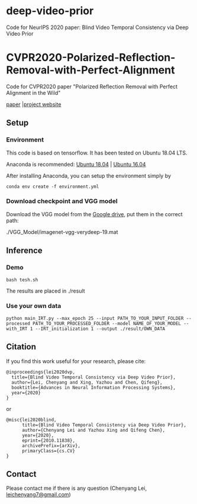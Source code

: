 # deep-video-prior
Code for NeurIPS 2020 paper: Blind Video Temporal Consistency via Deep Video Prior



# CVPR2020-Polarized-Reflection-Removal-with-Perfect-Alignment
Code for CVPR2020 paper "Polarized Reflection Removal with Perfect Alignment in the Wild"

[paper](https://arxiv.org/abs/2010.11838)
|[project website](https://chenyanglei.github.io/DVP/index.html)


## Setup

### Environment
This code is based on tensorflow. It has been tested on Ubuntu 18.04 LTS.

Anaconda is recommended: [Ubuntu 18.04](https://www.digitalocean.com/community/tutorials/how-to-install-the-anaconda-python-distribution-on-ubuntu-18-04)
| [Ubuntu 16.04](https://www.digitalocean.com/community/tutorials/how-to-install-the-anaconda-python-distribution-on-ubuntu-16-04)

After installing Anaconda, you can setup the environment simply by

```
conda env create -f environment.yml
```

### Download checkpoint and VGG model

Download the VGG model from the [Google drive](https://drive.google.com/file/d/1Hm_VS5Acxge3t0TUhKFZa8c0QFw2TTr_/view?usp=sharing), put them in the correct path:

./VGG_Model/imagenet-vgg-verydeep-19.mat


## Inference

### Demo 
```
bash tesh.sh
```
The results are placed in ./result

### Use your own data 
```
python main_IRT.py --max_epoch 25 --input PATH_TO_YOUR_INPUT_FOLDER --processed PATH_TO_YOUR_PROCESSED_FOLDER --model NAME_OF_YOUR_MODEL --with_IRT 1 --IRT_initialization 1 --output ./result/OWN_DATA
```


## Citation
If you find this work useful for your research, please cite:
```
@inproceedings{lei2020dvp,
  title={Blind Video Temporal Consistency via Deep Video Prior},
  author={Lei, Chenyang and Xing, Yazhou and Chen, Qifeng},
  booktitle={Advances in Neural Information Processing Systems},
  year={2020}
}                
```

or 

```
@misc{lei2020blind,
      title={Blind Video Temporal Consistency via Deep Video Prior}, 
      author={Chenyang Lei and Yazhou Xing and Qifeng Chen},
      year={2020},
      eprint={2010.11838},
      archivePrefix={arXiv},
      primaryClass={cs.CV}
}
```

## Contact
Please contact me if there is any question (Chenyang Lei, leichenyang7@gmail.com)
